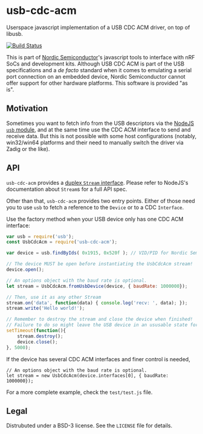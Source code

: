 
# usb-cdc-acm

Userspace javascript implementation of a USB CDC ACM driver, on top of libusb.

[![Build Status](https://travis-ci.org/NordicSemiconductor/node-usb-cdc-acm.svg?branch=master)](https://travis-ci.org/NordicSemiconductor/node-usb-cdc-acm)

This is part of [Nordic Semiconductor](http://www.nordicsemi.com/)'s javascript tools to
interface with nRF SoCs and development kits. Although USB CDC ACM is part of the USB specifications
and a *de facto* standard when it comes to emulating a serial port connection on an embedded device, 
Nordic Semiconductor cannot offer support for other hardware platforms. This software is provided "as is".

## Motivation

Sometimes you want to fetch info from the USB descriptors via the 
[NodeJS `usb` module](https://github.com/tessel/node-usb), and at the same time use the CDC ACM 
interface to send and receive data. But this is not possible with some host configurations
(notably, win32/win64 platforms and their need to manually switch the driver via Zadig or the like).

## API

`usb-cdc-acm` provides a [duplex `Stream` interface](https://nodejs.org/api/stream.html). Please
refer to NodeJS's documentation about `Stream`s for a full API spec.

Other than that, `usb-cdc-acm` provides two entry points. Either of those need you to use `usb` to
fetch a reference to the `Device` or to a CDC `Interface`.

Use the factory method when your USB device only has one CDC ACM interface:
```js
var usb = require('usb');
const UsbCdcAcm = require('usb-cdc-acm');

var device = usb.findByIds( 0x1915, 0x520f ); // VID/PID for Nordic Semi / USB CDC demo

// The device MUST be open before instantiating the UsbCdcAcm stream!
device.open();

// An options object with the baud rate is optional.
let stream = UsbCdcAcm.fromUsbDevice(device, { baudRate: 1000000});

// Then, use it as any other Stream
stream.on('data', function(data) { console.log('recv: ', data); });
stream.write('Hello world!');

// Remember to destroy the stream and close the device when finished!
// Failure to do so might leave the USB device in an ususable state for other applications.
setTimeout(function(){ 
    stream.destroy();
    device.close();
}, 5000);
```

If the device has several CDC ACM interfaces and finer control is needed, 
```
// An options object with the baud rate is optional.
let stream = new UsbCdcAcm(device.interfaces[0], { baudRate: 1000000});
```

For a more complete example, check the `test/test.js` file.


## Legal

Distrubuted under a BSD-3 license. See the `LICENSE` file for details.

